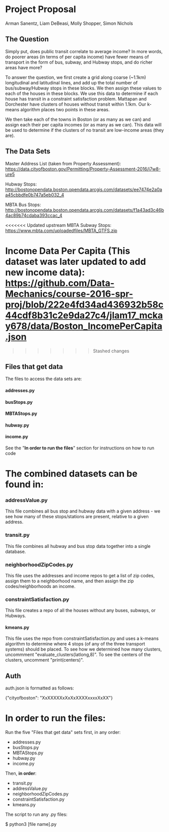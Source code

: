 # Project Proposal
Arman Sanentz, Liam DeBeasi, Molly Shopper, Simon Nichols



## The Question

Simply put, does public transit correlate to average income? In more words, do poorer areas (in terms of per capita income) have fewer means of transport in the form of bus, subway, and Hubway stops, and do richer areas have more?

To answer the question, we first create a grid along coarse (~1.1km) longitudinal and latitudinal lines, and add up the total number of bus/subway/Hubway stops in these blocks. We then assign these values to each of the houses in these blocks. We use this data to determine if each house has transit in a constraint satisfaction problem. Mattapan and Dorchester have clusters of houses without transit within 1.1km. Our k-means algorithm places two points in these areas.

We then take each of the towns in Boston (or as many as we can) and assign each their per capita incomes (or as many as we can). This data will be used to determine if the clusters of no transit are low-income areas (they are).



## The Data Sets

Master Address List (taken from Property Assessment): https://data.cityofboston.gov/Permitting/Property-Assessment-2016/i7w8-ure5

Hubway Stops: http://bostonopendata.boston.opendata.arcgis.com/datasets/ee7474e2a0aa45cbbdfe0b747a5eb032_4

MBTA Bus Stops: http://bostonopendata.boston.opendata.arcgis.com/datasets/f1a43ad3c46b4ac89b74cdaba393ccac_4

<<<<<<< Updated upstream
MBTA Subway Stops: https://www.mbta.com/uploadedfiles/MBTA_GTFS.zip

Income Data Per Capita (This dataset was later updated to add new income data):   https://github.com/Data-Mechanics/course-2016-spr-proj/blob/222e4fd34ad436932b58c44cdf8b31c2e9da27c4/jlam17_mckay678/data/Boston_IncomePerCapita.json
=======

>>>>>>> Stashed changes


## Files that get data

The files to access the data sets are:

#### addresses.py
#### busStops.py
#### MBTAStops.py
#### hubway.py
#### income.py

See the "**In order to run the files**" section for instructions on how to run code

# The combined datasets can be found in:

### addressValue.py 	

This file combines all bus stop and hubway data with a given address - we see how many of these stops/stations are present, relative to a given address.

### transit.py

This file combines all hubway and bus stop data together into a single database.

### neighborhoodZipCodes.py

This file uses the addresses and income repos to get a list of zip codes, assign them to a neighborhood name, and then assign the zip codes/neighborhoods an income.

### constraintSatisfaction.py

This file creates a repo of all the houses without any buses, subways, or Hubways.

#### kmeans.py

This file uses the repo from constraintSatisfaction.py and uses a k-means algorithm to determine where 4 stops (of any of the three transport systems) should be placed. To see how we determined how many clusters, uncommment "evaluate_clusters(latlong,8)". To see the centers of the clusters, uncomment "print(centers)".

## Auth

auth.json is formatted as follows: 

{"cityofboston": "XxXXXXXxXxXxXXXXxxxxXxXX"}



# In order to run the files:

Run the five "Files that get data" sets first, in any order:
- addresses.py
- busStops.py
- MBTAStops.py
- hubway.py
- income.py

Then, **in order**:
- transit.py
- addressValue.py
- neighborhoodZipCodes.py
- constraintSatisfaction.py
- kmeans.py

The script to run any .py files:

$ python3 [file name].py


